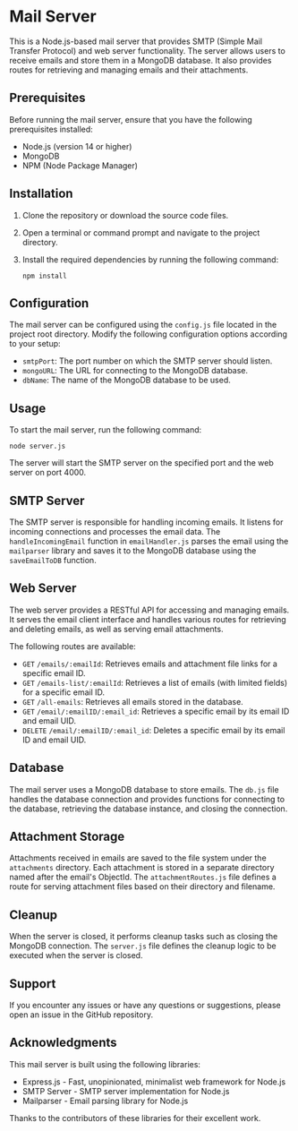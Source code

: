 # Mail Server

This is a Node.js-based mail server that provides SMTP (Simple Mail Transfer Protocol) and web server functionality. The server allows users to receive emails and store them in a MongoDB database. It also provides routes for retrieving and managing emails and their attachments.

## Prerequisites

Before running the mail server, ensure that you have the following prerequisites installed:

- Node.js (version 14 or higher)
- MongoDB
- NPM (Node Package Manager)

## Installation

1. Clone the repository or download the source code files.

2. Open a terminal or command prompt and navigate to the project directory.

3. Install the required dependencies by running the following command:

   ```shell
   npm install
   ```

## Configuration

The mail server can be configured using the `config.js` file located in the project root directory. Modify the following configuration options according to your setup:

- `smtpPort`: The port number on which the SMTP server should listen.
- `mongoURL`: The URL for connecting to the MongoDB database.
- `dbName`: The name of the MongoDB database to be used.

## Usage

To start the mail server, run the following command:

```shell
node server.js
```

The server will start the SMTP server on the specified port and the web server on port 4000.

## SMTP Server

The SMTP server is responsible for handling incoming emails. It listens for incoming connections and processes the email data. The `handleIncomingEmail` function in `emailHandler.js` parses the email using the `mailparser` library and saves it to the MongoDB database using the `saveEmailToDB` function.

## Web Server

The web server provides a RESTful API for accessing and managing emails. It serves the email client interface and handles various routes for retrieving and deleting emails, as well as serving email attachments.

The following routes are available:

- `GET` `/emails/:emailId`: Retrieves emails and attachment file links for a specific email ID.
- `GET` `/emails-list/:emailId`: Retrieves a list of emails (with limited fields) for a specific email ID.
- `GET` `/all-emails`: Retrieves all emails stored in the database.
- `GET` `/email/:emailID/:email_id`: Retrieves a specific email by its email ID and email UID.
- `DELETE` `/email/:emailID/:email_id`: Deletes a specific email by its email ID and email UID.

## Database

The mail server uses a MongoDB database to store emails. The `db.js` file handles the database connection and provides functions for connecting to the database, retrieving the database instance, and closing the connection.

## Attachment Storage

Attachments received in emails are saved to the file system under the `attachments` directory. Each attachment is stored in a separate directory named after the email's ObjectId. The `attachmentRoutes.js` file defines a route for serving attachment files based on their directory and filename.

## Cleanup

When the server is closed, it performs cleanup tasks such as closing the MongoDB connection. The `server.js` file defines the cleanup logic to be executed when the server is closed.

## Support

If you encounter any issues or have any questions or suggestions, please open an issue in the GitHub repository.

## Acknowledgments

This mail server is built using the following libraries:

- Express.js - Fast, unopinionated, minimalist web framework for Node.js
- SMTP Server - SMTP server implementation for Node.js
- Mailparser - Email parsing library for Node.js

Thanks to the contributors of these libraries for their excellent work.
